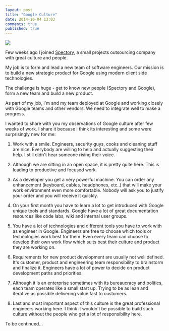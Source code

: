 ```yaml
---
layout: post
title: "Google Culture"
date: 2014-10-04 13:03
comments: true
published: true
---
```


![](images/google.png)

Few weeks ago I joined [Spectory](http://www.spectory.com/en), a small projects outsourcing company with great culture and people.

My job is to form and lead a new team of software engineers. Our mission is to build a new strategic product for Google using modern client side technologies. 

The challenge is huge - get to know new people (Spectory and Google), form a new team and build a new product.

As part of my job, I'm and my team deployed at Google and working closely with Google teams and other vendors. We need to integrate well to make a progress.

I wanted to share with you my observations of Google culture after few weeks of work. I share it because I think its interesting and some were surprisingly new for me:

1. Work with a smile. Engineers, security guys, cooks and cleaning stuff  are nice. Everybody are willing to help and actually suggesting their help. I still didn't hear someone rising their voice.

2. Although we are sitting in an open space, it is pretty quite here. This is leading to productive and focused work.

3. As a developer you get a very powerful machine. You can order any enhancement (keyboard, cables, headphones, etc..) that will make your work environment even more comfortable. Nobody will ask you to justify your order and you will receive it quickly.

4. On your first month you have to learn a lot to get introduced with Google unique tools and standards. Google have a lot of great documentation resources like code labs, wiki and internal user groups.

4. You have a lot of technologies and different tools you have to work with as engineer in Google. Engineers are free to choose which tools or technologies work best for them. Even every team can choose to develop their own work flow which suits best their culture and product they are working on.

5. Requirements for new product development are usually not well defined. It's customer, product and engineering team responsibility to brainstorm and finalize it. Engineers have a lot of power to decide on product development paths and priorities.

6. Although it is an enterprise sometimes with its bureaucracy and politics, each team operates like a small start up. Trying to be as lean and iterative as possible delivering value fast to customers.

7. Last and most important aspect of this culture is the great professional  engineers working here. I think it wouldn't be possible to build such culture without the people who get a lot of responsibility here.


To be continued... 
